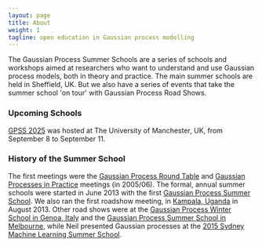 ```yaml
---
layout: page
title: About
weight: 1
tagline: open education in Gaussian process modelling
---
```


The Gaussian Process Summer Schools are a series of schools and workshops aimed at researchers who want to understand and use Gaussian process models, both in theory and practice. The main summer schools are held in Sheffield, UK. But we also have a series of events that take the summer school 'on tour' with Gaussian Process Road Shows. 

### Upcoming Schools

[GPSS 2025](https://gpss.cc/gpss25/) was hosted at The University of Manchester, UK, from September 8 to September 11.  

### History of the Summer School

The first meetings were the [Gaussian Process Round Table](https://gpss.cc/gprt/) and [Gaussian Processes in Practice](https://gpss.cc/gpip/) meetings (in 2005/06). The formal, annual summer schools were started in June 2013 with the first [Gaussian Process Summer School](./gpss13). We also ran the first roadshow meeting, in [Kampala, Uganda](./gprs13/) in August 2013. Other road shows were at the [Gaussian Process Winter School in Genoa, Italy](./gprs15a) and the [Gaussian Process Summer School in Melbourne](./gprs15b), while Neil presented Gaussian processes at the [2015 Sydney Machine Learning Summer School](https://nbviewer.ipython.org/github/SheffieldML/notebook/blob/master/lab_classes/mlss/index.ipynb).

